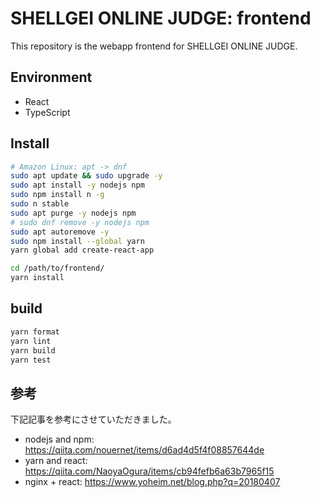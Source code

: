 # SHELLGEI ONLINE JUDGE: frontend
This repository is the webapp frontend for SHELLGEI ONLINE JUDGE.

## Environment
- React
- TypeScript

## Install

```sh
# Amazon Linux: apt -> dnf
sudo apt update && sudo upgrade -y
sudo apt install -y nodejs npm
sudo npm install n -g
sudo n stable
sudo apt purge -y nodejs npm
# sudo dnf remove -y nodejs npm
sudo apt autoremove -y
sudo npm install --global yarn
yarn global add create-react-app
```

```sh
cd /path/to/frontend/
yarn install
```

## build

```sh
yarn format
yarn lint
yarn build
yarn test
```

## 参考
下記記事を参考にさせていただきました。

- nodejs and npm: https://qiita.com/nouernet/items/d6ad4d5f4f08857644de
- yarn and react: https://qiita.com/NaoyaOgura/items/cb94fefb6a63b7965f15
- nginx + react: https://www.yoheim.net/blog.php?q=20180407